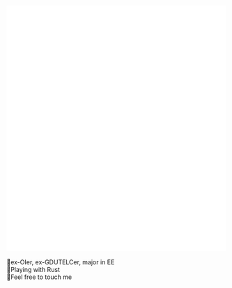 ![Metrics](https://github.com/muzhou233/muzhou233/blob/master/github-metrics.svg)

🤔ex-OIer, ex-GDUTELCer, major in EE  
🦀Playing with Rust  
💬Feel free to touch me  
